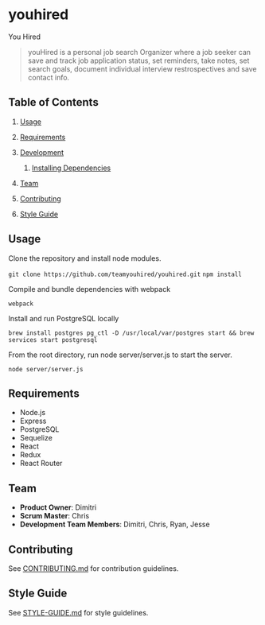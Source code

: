 # youhired

You Hired

> youHired is a personal job search Organizer where a job seeker can save and track job application status, set reminders, take notes, set search goals, document individual interview restrospectives and save contact info.

## Table of Contents

1. [Usage](#Usage)

1. [Requirements](#requirements)
1. [Development](#development)
    1. [Installing Dependencies](#installing-dependencies)
1. [Team](#team)
1. [Contributing](#contributing)
1. [Style Guide](#style-guide)

## Usage

Clone the repository and install node modules.

`git clone https://github.com/teamyouhired/youhired.git`
`npm install`


Compile and bundle dependencies with webpack

`webpack`


Install and run PostgreSQL locally

`brew install postgres
pg_ctl -D /usr/local/var/postgres start && brew services start postgresql`


From the root directory, run node server/server.js to start the server.

`node server/server.js`


## Requirements

- Node.js
- Express
- PostgreSQL
- Sequelize
- React
- Redux
- React Router

## Team

  - __Product Owner__: Dimitri
  - __Scrum Master__: Chris
  - __Development Team Members__: Dimitri, Chris, Ryan, Jesse 

## Contributing

See [CONTRIBUTING.md](CONTRIBUTING.md) for contribution guidelines.

## Style Guide
See [STYLE-GUIDE.md](STYLE-GUIDE.md) for style guidelines.
